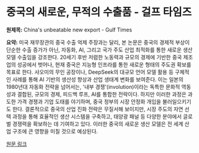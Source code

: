 # 중국의 새로운, 무적의 수출품 - 걸프 타임즈

**원제목:** China's unbeatable new export - Gulf Times

**요약:** 미국 재무장관의 중국 수출 억제 주장과는 달리, 본 논문은 중국의 경제적 부상이 단순한 수출 증가가 아닌, 자동화, AI, 그리고 국가 주도 산업 최적화를 통한 새로운 생산 모델 수출임을 강조한다.  20세기 후반 저렴한 노동력과 규모의 경제에 기반한 중국 제조업의 성공에서 벗어나, 현재 중국은 지능형 인프라를 통한 새로운 형태의 주도권 확보를 목표로 한다.  샤오미의 무인 공장이나, DeepSeek의 대규모 언어 모델 활용 등 구체적인 사례를 통해 AI 기반의 생산성 향상과 산업 생태계 변화를 보여준다.  이는 일본의 1980년대 자동화 전략을 넘어서는,  '내부 경쟁'(involution)이라는 독특한 문화적 역동성과 결합된, 규모의 경제, 피드백 루프, AI를 통합한 전략이다.  하지만 이러한 과정은 과도한 가격 경쟁과 기업 도태를 야기하며, 중국 정부의 시장 안정화 개입을 불러일으키기도 한다.  결론적으로 중국의 산업 진화 전략은 무질서해 보이지만, 시장 주도의 자연 선택 과정을 통해 효율적인 생산 시스템을 구축하고,  태양광 패널 등 다양한 분야에서 글로벌 경쟁력을 확보하는 데 기여하고 있다.  이러한 중국의 새로운 생산 모델은 전 세계 산업 구조에 큰 영향을 미칠 것으로 예상된다.

[원문 링크](https://www.gulf-times.com/article/707823/opinion/chinas-unbeatable-new-export)

